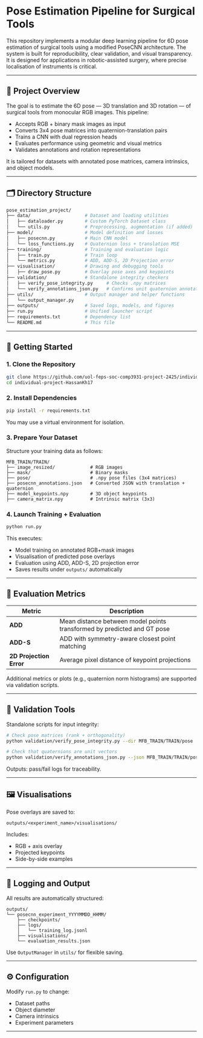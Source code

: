 # Pose Estimation Pipeline for Surgical Tools

This repository implements a modular deep learning pipeline for 6D pose estimation of surgical tools using a modified PoseCNN architecture. The system is built for reproducibility, clear validation, and visual transparency. It is designed for applications in robotic-assisted surgery, where precise localisation of instruments is critical.

---

## 🧠 Project Overview

The goal is to estimate the 6D pose — 3D translation and 3D rotation — of surgical tools from monocular RGB images. This pipeline:

- Accepts RGB + binary mask images as input
- Converts 3x4 pose matrices into quaternion-translation pairs
- Trains a CNN with dual regression heads
- Evaluates performance using geometric and visual metrics
- Validates annotations and rotation representations

It is tailored for datasets with annotated pose matrices, camera intrinsics, and object models.

---

## 🗂 Directory Structure

```bash
pose_estimation_project/
├── data/                    # Dataset and loading utilities
│   ├── dataloader.py        # Custom PyTorch Dataset class
│   └── utils.py             # Preprocessing, augmentation (if added)
├── model/                   # Model definition and losses
│   ├── posecnn.py           # Main CNN model
│   └── loss_functions.py    # Quaternion loss + translation MSE
├── training/                # Training and evaluation logic
│   ├── train.py             # Train loop
│   └── metrics.py           # ADD, ADD-S, 2D Projection error
├── visualisation/           # Drawing and debugging tools
│   ├── draw_pose.py         # Overlay pose axes and keypoints
├── validation/              # Standalone integrity checkers
│   ├── verify_pose_integrity.py     # Checks .npy matrices
│   └── verify_annotations_json.py   # Confirms unit quaternion annotations
├── utils/                   # Output manager and helper functions
│   └── output_manager.py
├── outputs/                 # Saved logs, models, and figures
├── run.py                   # Unified launcher script
├── requirements.txt         # Dependency list
└── README.md                # This file
```

---

## 🚀 Getting Started

### 1. Clone the Repository
```bash
git clone https://github.com/uol-feps-soc-comp3931-project-2425/individual-project-HassanKh17.git
cd individual-project-HassanKh17
```

### 2. Install Dependencies
```bash
pip install -r requirements.txt
```
You may use a virtual environment for isolation.

### 3. Prepare Your Dataset
Structure your training data as follows:
```
MFB_TRAIN/TRAIN/
├── image_resized/             # RGB images
├── mask/                      # Binary masks
├── pose/                      # .npy pose files (3x4 matrices)
├── posecnn_annotations.json   # Converted JSON with translation + quaternion
├── model_keypoints.npy        # 3D object keypoints
├── camera_matrix.npy          # Intrinsic matrix (3x3)
```

### 4. Launch Training + Evaluation
```bash
python run.py
```
This executes:
- Model training on annotated RGB+mask images
- Visualisation of predicted pose overlays
- Evaluation using ADD, ADD-S, 2D projection error
- Saves results under `outputs/` automatically

---

## 🧪 Evaluation Metrics

| Metric | Description |
|--------|-------------|
| **ADD**      | Mean distance between model points transformed by predicted and GT pose |
| **ADD-S**    | ADD with symmetry-aware closest point matching |
| **2D Projection Error** | Average pixel distance of keypoint projections |

Additional metrics or plots (e.g., quaternion norm histograms) are supported via validation scripts.

---

## 🧹 Validation Tools

Standalone scripts for input integrity:

```bash
# Check pose matrices (rank + orthogonality)
python validation/verify_pose_integrity.py --dir MFB_TRAIN/TRAIN/pose

# Check that quaternions are unit vectors
python validation/verify_annotations_json.py --json MFB_TRAIN/TRAIN/posecnn_annotations.json
```

Outputs: pass/fail logs for traceability.

---

## 🖼 Visualisations

Pose overlays are saved to:
```
outputs/<experiment_name>/visualisations/
```
Includes:
- RGB + axis overlay
- Projected keypoints
- Side-by-side examples

---

## 🧾 Logging and Output
All results are automatically structured:
```
outputs/
└── posecnn_experiment_YYYYMMDD_HHMM/
    ├── checkpoints/
    ├── logs/
    │   └── training_log.jsonl
    ├── visualisations/
    └── evaluation_results.json
```
Use `OutputManager` in `utils/` for flexible saving.

---

## ⚙️ Configuration
Modify `run.py` to change:
- Dataset paths
- Object diameter
- Camera intrinsics
- Experiment parameters

---


